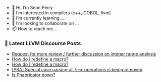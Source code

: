 - 👋 Hi, I’m Sean Perry
- 👀 I’m interested in compilers (c++, COBOL, llvm)
- 🌱 I’m currently learning ...
- 💞️ I’m looking to collaborate on ...
- 📫 How to reach me ...

<!---
s66perry/s66perry is a ✨ special ✨ repository because its `README.md` (this file) appears on your GitHub profile.
You can click the Preview link to take a look at your changes.
--->
### 📕 Latest LLVM Discourse Posts

<!-- DISCOURSE-LLVM:START -->
- [Request for more review / further discussion on integer range analysis](https://discourse.llvm.org/t/request-for-more-review-further-discussion-on-integer-range-analysis/62318#post_5)
- [How do I redefine a macro?](https://discourse.llvm.org/t/how-do-i-redefine-a-macro/62331#post_4)
- [How do I redefine a macro?](https://discourse.llvm.org/t/how-do-i-redefine-a-macro/62331#post_3)
- [[PSA] Special case parsing of `func` operations is being removed](https://discourse.llvm.org/t/psa-special-case-parsing-of-func-operations-is-being-removed/61953#post_4)
- [Is Phabricator down?](https://discourse.llvm.org/t/is-phabricator-down/62345#post_3)
<!-- DISCOURSE-LLVM:END -->
